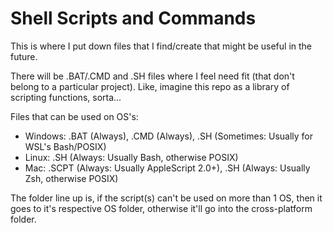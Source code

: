 # Shell Scripts and Commands
This is where I put down files that I find/create that might be useful in the future.

There will be .BAT/.CMD and .SH files where I feel need fit (that don't belong to a particular project). Like, imagine this repo as a library of scripting functions, sorta...

Files that can be used on OS's:
- Windows: .BAT (Always), .CMD (Always), .SH (Sometimes: Usually for WSL's Bash/POSIX)
- Linux: .SH (Always: Usually Bash, otherwise POSIX)
- Mac: .SCPT (Always: Usually AppleScript 2.0+), .SH (Always: Usually Zsh, otherwise POSIX)

The folder line up is, if the script(s) can't be used on more than 1 OS, then it goes to it's respective OS folder, otherwise it'll go into the cross-platform folder.
